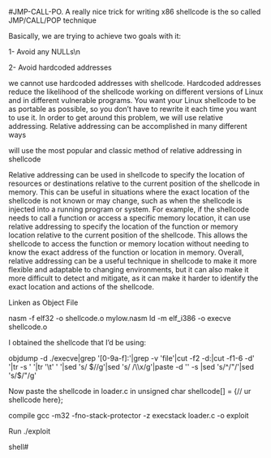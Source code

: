 #JMP-CALL-PO.  A really nice trick for writing x86 shellcode is the so called JMP/CALL/POP technique

Basically, we are trying to achieve two goals with it:

1-	Avoid any NULLs\n

2-	Avoid hardcoded addresses

we cannot use hardcoded addresses with shellcode. Hardcoded addresses reduce the likelihood of the shellcode working on different versions of Linux and in different vulnerable programs. You want your Linux shellcode to be as portable as possible, so you don’t have to rewrite it each time you want to use it. In order to get around this problem, we will use relative addressing. Relative addressing can be accomplished in many different ways

will use the most popular and classic method of relative addressing in shellcode

Relative addressing can be used in shellcode to specify the location of resources or destinations relative to the current position of the shellcode in memory. This can be useful in situations where the exact location of the shellcode is not known or may change, such as when the shellcode is injected into a running program or system.
For example, if the shellcode needs to call a function or access a specific memory location, it can use relative addressing to specify the location of the function or memory location relative to the current position of the shellcode. This allows the shellcode to access the function or memory location without needing to know the exact address of the function or location in memory. Overall, relative addressing can be a useful technique in shellcode to make it more flexible and adaptable to changing environments, but it can also make it more difficult to detect and mitigate, as it can make it harder to identify the exact location and actions of the shellcode.


Linken as Object File

nasm -f elf32 -o shellcode.o mylow.nasm
ld -m elf_i386 -o execve shellcode.o

I obtained the shellcode that I’d be using:

objdump -d ./execve|grep '[0-9a-f]:'|grep -v 'file'|cut -f2 -d:|cut -f1-6 -d' '|tr -s ' '|tr '\t' ' '|sed 's/ $//g'|sed 's/ /\\x/g'|paste -d '' -s |sed 's/^/"/'|sed 's/$/"/g'

Now paste the shellcode in loader.c in unsigned char shellcode[] = {// ur shellcode here};

compile 
gcc -m32 -fno-stack-protector -z execstack loader.c -o exploit

Run
./exploit

shell#


